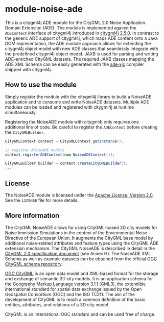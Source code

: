 # module-noise-ade
This is a citygml4j ADE module for the CityGML 2.0 Noise Application Domain Extension (ADE). The module is implemented against the `ADEContext` interface of citygml4j introduced in [citygml4j 2.5.0](https://github.com/citygml4j/citygml4j/releases/tag/v2.5.0). In contrast to the generic ADE support of citygml4j, which maps ADE content onto a Java DOM representation, the ADE module approach allows for extending the citygml4j object model with new ADE classes that seamlessly integrate with the predefined citygml4j object model. JAXB is used for parsing and writing ADE-enriched CityGML datasets. The required JAXB classes mapping the ADE XML Schema can be easily generated with the [ade-xjc](https://github.com/citygml4j/ade-xjc) compiler shipped with citygml4j. 

## How to use the module
Simply register the module with the citygml4j library to build a NoiseADE application and to consume and write NoiseADE datasets. Multiple ADE modules can be loaded and registered with citygml4j at runtime simultaneously.

Registering the NoiseADE module with citygml4j only requires one additional line of code. Be careful to register the `ADEContext` before creating the `CityGMLBuilder`.

```java
CityGMLContext context = CityGMLContext.getInstance();

// register NoiseADE module
context.registerADEContext(new NoiseADEContext());

CityGMLBuilder builder = context.createCityGMLBuilder();
...
```

## License
The NoiseADE module is licensed under the [Apache License, Version 2.0](http://www.apache.org/licenses/LICENSE-2.0). See the `LICENSE` file for more details.

## More information
The CityGML NoiseADE allows for using CityGML-based 3D city models for Noise Immission Simulations in the context of the Environmental Noise Directive of the European Union. It augments the CityGML base model by additional noise-related attributes and feature types using the CityGML ADE extension mechanism. The CityGML NoiseADE is described in detail in the [CityGML 2.0 specification document](https://portal.opengeospatial.org/files/?artifact_id=47842) (see Annex H). The NoiseADE XML Schema as well as example datasets can be obtained from the official [OGC CityGML schema repository](http://schemas.opengis.net/citygml/examples/2.0/ade/noise-ade/).

[OGC CityGML](http://www.opengeospatial.org/standards/citygml) is an open data model and XML-based format for the storage and exchange of semantic 3D city models. It is an application schema for the [Geography Markup Language version 3.1.1 (GML3)](http://www.opengeospatial.org/standards/gml), the extendible international standard for spatial data exchange issued by the Open Geospatial Consortium (OGC) and the ISO TC211. The aim of the development of CityGML is to reach a common definition of the basic entities, attributes, and relations of a 3D city model.

CityGML is an international OGC standard and can be used free of charge.
